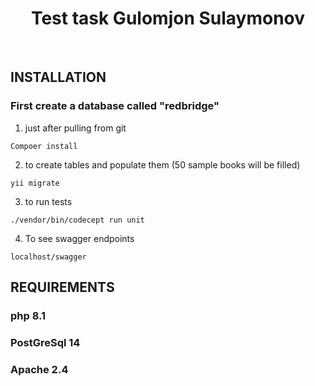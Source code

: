 <p align="center">
    <a href="https://github.com/yiisoft" target="_blank">
    </a>
    <h1 align="center">Test task Gulomjon Sulaymonov</h1>
    <br>
</p>

INSTALLATION
------------
<h3>First create a database called "redbridge" </h3>

1) just after pulling from git
~~~
Compoer install
~~~

2) to create tables and  populate them (50 sample books will be filled)
~~~
yii migrate
~~~

3) to run tests
~~~
./vendor/bin/codecept run unit
~~~

4) To see swagger endpoints
~~~
localhost/swagger
~~~


REQUIREMENTS
------------
<h3>php 8.1 </h3>
<h3>PostGreSql 14 </h3>
<h3>Apache 2.4</h3>


 



  